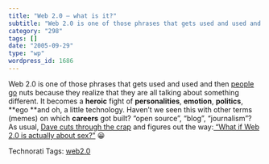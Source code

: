 ```yaml
---
title: "Web 2.0 – what is it?"
subtitle: "Web 2.0 is one of those phrases that gets used and used and then [people](http://radar.oreilly.com/a..."
category: "298"
tags: []
date: "2005-09-29"
type: "wp"
wordpress_id: 1686
---
```

Web 2.0 is one of those phrases that gets used and used and then [people](http://radar.oreilly.com/archives/2005/08/not_20.html) [go](http://www.tbray.org/ongoing/When/200x/2005/08/04/Web-2.0) nuts because they realize that they are all talking about something different. It becomes a **heroic** fight of **personalities**, **emotion**, **politics**, **ego **and oh, a little technology. Haven’t we seen this with other terms (memes) on which **careers** got built? “open source”, “blog”, “journalism”? As usual, [Dave cuts through the crap](http://archive.scripting.com/2005/09/28#When:11:54:00PM) and figures out the way:[ “What if Web 2.0 is actually about sex?”](http://archive.scripting.com/2005/09/28#When:11:54:00PM) 😀

Technorati Tags: [web2.0](http://www.technorati.com/tag/web2.0)